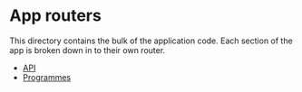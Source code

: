 # App routers

This directory contains the bulk of the application code. Each section of the app is broken down in to their own router.

-   [API](api/README.md)
-   [Programmes](programmes/README.md)
